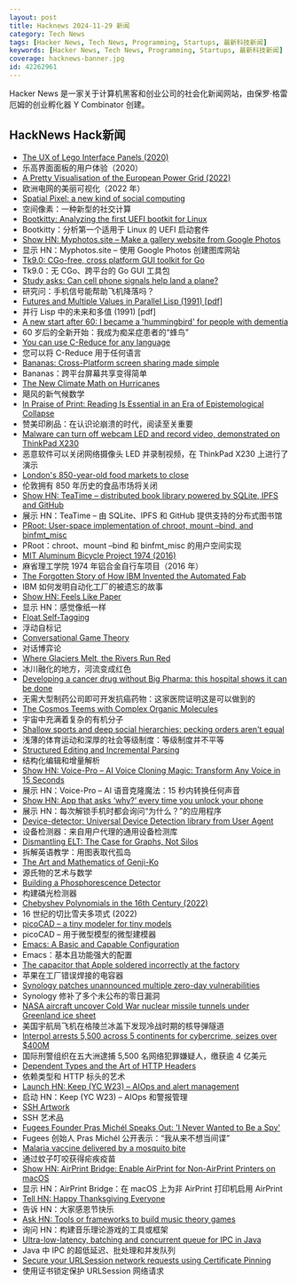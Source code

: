 ```yaml
---
layout: post
title: Hacknews 2024-11-29 新闻
category: Tech News
tags: [Hacker News, Tech News, Programming, Startups, 最新科技新闻]
keywords: [Hacker News, Tech News, Programming, Startups, 最新科技新闻]
coverage: hacknews-banner.jpg
id: 42262961
---
```


Hacker News 是一家关于计算机黑客和创业公司的社会化新闻网站，由保罗·格雷厄姆的创业孵化器 Y Combinator 创建。

## HackNews Hack新闻

- [The UX of Lego Interface Panels (2020)](https://interactionmagic.com/UX-LEGO-Interfaces/)
- 乐高界面面板的用户体验（2020）
- [A Pretty Visualisation of the European Power Grid (2022)](https://121gigawatts.org/copper-sushi-power-flow-european-grid/)
- 欧洲电网的美丽可视化（2022 年）
- [Spatial Pixel: a new kind of social computing](https://spatialpixel.com/)
- 空间像素：一种新型的社交计算
- [Bootkitty: Analyzing the first UEFI bootkit for Linux](https://www.welivesecurity.com/en/eset-research/bootkitty-analyzing-first-uefi-bootkit-linux/)
- Bootkitty：分析第一个适用于 Linux 的 UEFI 启动套件
- [Show HN: Myphotos.site – Make a gallery website from Google Photos](https://www.myphotos.site)
- 显示 HN：Myphotos.site – 使用 Google Photos 创建图库网站
- [Tk9.0: CGo-free, cross platform GUI toolkit for Go](https://pkg.go.dev/modernc.org/tk9.0)
- Tk9.0：无 CGo、跨平台的 Go GUI 工具包
- [Study asks: Can cell phone signals help land a plane?](https://newsreleases.sandia.gov/phone_signals/)
- 研究问：手机信号能帮助飞机降落吗？
- [Futures and Multiple Values in Parallel Lisp (1991) [pdf]](https://3e8.org/pub/scheme/doc/lisp-pointers/v8i2/p15-tomoyuki.pdf)
- 并行 Lisp 中的未来和多值 (1991) [pdf]
- [A new start after 60: I became a 'hummingbird' for people with dementia](https://www.theguardian.com/lifeandstyle/2024/nov/25/new-start-after-60-hummingbird-for-people-with-dementia-volunteering-care-home)
- 60 岁后的全新开始：我成为痴呆症患者的“蜂鸟”
- [You can use C-Reduce for any language](https://bernsteinbear.com/blog/creduce/)
- 您可以将 C-Reduce 用于任何语言
- [Bananas: Cross-Platform screen sharing made simple](https://github.com/mistweaverco/bananas)
- Bananas：跨平台屏幕共享变得简单
- [The New Climate Math on Hurricanes](https://nautil.us/the-new-climate-math-on-hurricanes-1164220/)
- 飓风的新气候数学
- [In Praise of Print: Reading Is Essential in an Era of Epistemological Collapse](https://lithub.com/in-praise-of-print-why-reading-remains-essential-in-an-era-of-epistemological-collapse/)
- 赞美印刷品：在认识论崩溃的时代，阅读至关重要
- [Malware can turn off webcam LED and record video, demonstrated on ThinkPad X230](https://github.com/xairy/lights-out)
- 恶意软件可以关闭网络摄像头 LED 并录制视频，在 ThinkPad X230 上进行了演示
- [London's 850-year-old food markets to close](https://www.bbc.co.uk/news/articles/cje050wz22qo)
- 伦敦拥有 850 年历史的食品市场将关闭
- [Show HN: TeaTime – distributed book library powered by SQLite, IPFS and GitHub](https://github.com/bjesus/teatime)
- 展示 HN：TeaTime – 由 SQLite、IPFS 和 GitHub 提供支持的分布式图书馆
- [PRoot: User-space implementation of chroot, mount –bind, and binfmt_misc](https://proot-me.github.io/)
- PRoot：chroot、mount –bind 和 binfmt_misc 的用户空间实现
- [MIT Aluminum Bicycle Project 1974 (2016)](https://www.sheldonbrown.com/AluminumBikeProject.html)
- 麻省理工学院 1974 年铝合金自行车项目（2016 年）
- [The Forgotten Story of How IBM Invented the Automated Fab](https://spectrum.ieee.org/semiconductor-fabrication)
- IBM 如何发明自动化工厂的被遗忘的故事
- [Show HN: Feels Like Paper](https://www.lukasmoro.com/paper)
- 显示 HN：感觉像纸一样
- [Float Self-Tagging](https://arxiv.org/abs/2411.16544)
- 浮动自标记
- [Conversational Game Theory](https://aikiwiki.com/)
- 对话博弈论
- [Where Glaciers Melt, the Rivers Run Red](https://www.nytimes.com/2024/11/19/science/peru-glaciers-water-pollution.html)
- 冰川融化的地方，河流变成红色
- [Developing a cancer drug without Big Pharma: this hospital shows it can be done](https://www.ftm.nl/artikelen/ruzie-tussen-ziekenhuis-en-farma-industrie-over-goedkeuring-kankermedicijn)
- 无需大型制药公司即可开发抗癌药物：这家医院证明这是可以做到的
- [The Cosmos Teems with Complex Organic Molecules](https://www.quantamagazine.org/the-cosmos-teems-with-complex-organic-molecules-20241113/)
- 宇宙中充满着复杂的有机分子
- [Shallow sports and deep social hierarchies: pecking orders aren't equal](https://phys.org/news/2024-11-shallow-sports-deep-social-hierarchies.html)
- 浅薄的体育运动和深厚的社会等级制度：等级制度并不平等
- [Structured Editing and Incremental Parsing](https://tratt.net/laurie/blog/2024/structured_editing_and_incremental_parsing.html)
- 结构化编辑和增量解析
- [Show HN: Voice-Pro – AI Voice Cloning Magic: Transform Any Voice in 15 Seconds](https://github.com/abus-aikorea/voice-pro)
- 展示 HN：Voice-Pro – AI 语音克隆魔法：15 秒内转换任何声音
- [Show HN: App that asks ‘why?’ every time you unlock your phone](https://play.google.com/store/apps/details?id=com.actureunlock&hl=en_US)
- 展示 HN：每次解锁手机时都会询问“为什么？”的应用程序
- [Device-detector: Universal Device Detection library from User Agent](https://github.com/matomo-org/device-detector)
- 设备检测器：来自用户代理的通用设备检测库
- [Dismantling ELT: The Case for Graphs, Not Silos](https://jack-vanlightly.com/blog/2024/11/26/dismantling-elt-the-case-for-graphs-not-silos)
- 拆解英语教学：用图表取代孤岛
- [The Art and Mathematics of Genji-Ko](https://www.oranlooney.com/post/genji-ko/)
- 源氏物的艺术与数学
- [Building a Phosphorescence Detector](https://lcamtuf.substack.com/p/building-a-phosphorescence-detector)
- 构建磷光检测器
- [Chebyshev Polynomials in the 16th Century (2022)](https://arxiv.org/abs/2203.10955)
- 16 世纪的切比雪夫多项式 (2022)
- [picoCAD – a tiny modeler for tiny models](https://store.steampowered.com/app/2800590/picoCAD/)
- picoCAD – 用于微型模型的微型建模器
- [Emacs: A Basic and Capable Configuration](https://protesilaos.com/codelog/2024-11-28-basic-emacs-configuration/)
- Emacs：基本且功能强大的配置
- [The capacitor that Apple soldered incorrectly at the factory](https://www.downtowndougbrown.com/2024/11/the-capacitor-that-apple-soldered-incorrectly-at-the-factory/)
- 苹果在工厂错误焊接的电容器
- [Synology patches unannounced multiple zero-day vulnerabilities](https://www.synology.com/en-us/security/advisory/Synology_SA_24_20)
- Synology 修补了多个未公布的零日漏洞
- [NASA aircraft uncover Cold War nuclear missile tunnels under Greenland ice sheet](https://www.space.com/the-universe/earth/nasa-aircraft-uncovers-site-of-secret-cold-war-nuclear-missile-tunnels-under-greenland-ice-sheet)
- 美国宇航局飞机在格陵兰冰盖下发现冷战时期的核导弹隧道
- [Interpol arrests 5,500 across 5 continents for cybercrime, seizes over $400M](https://www.interpol.int/en/News-and-Events/News/2024/INTERPOL-financial-crime-operation-makes-record-5-500-arrests-seizures-worth-over-USD-400-million)
- 国际刑警组织在五大洲逮捕 5,500 名网络犯罪嫌疑人，缴获逾 4 亿美元
- [Dependent Types and the Art of HTTP Headers](https://www.unwoundstack.com/blog/dependent-types-and-http-headers.html)
- 依赖类型和 HTTP 标头的艺术
- [Launch HN: Keep (YC W23) – AIOps and alert management](https://github.com/keephq/keep)
- 启动 HN：Keep (YC W23) – AIOps 和警报管理
- [SSH Artwork](https://github.com/villasv/ssh-artwork)
- SSH 艺术品
- [Fugees Founder Pras Michél Speaks Out: 'I Never Wanted to Be a Spy'](https://variety.com/2024/music/news/fugees-pras-michel-conviction-legal-battle-22-years-prison-1236224041/)
- Fugees 创始人 Pras Michél 公开表示：“我从来不想当间谍”
- [Malaria vaccine delivered by a mosquito bite](https://www.nature.com/articles/d41586-024-03817-0)
- 通过蚊子叮咬获得疟疾疫苗
- [Show HN: AirPrint Bridge: Enable AirPrint for Non-AirPrint Printers on macOS](https://github.com/sapireli/AirPrint_Bridge)
- 显示 HN：AirPrint Bridge：在 macOS 上为非 AirPrint 打印机启用 AirPrint
- [Tell HN: Happy Thanksgiving Everyone]()
- 告诉 HN：大家感恩节快乐
- [Ask HN: Tools or frameworks to build music theory games]()
- 询问 HN：构建音乐理论游戏的工具或框架
- [Ultra-low-latency, batching and concurrent queue for IPC in Java](https://github.com/coralblocks/CoralRing)
- Java 中 IPC 的超低延迟、批处理和并发队列
- [Secure your URLSession network requests using Certificate Pinning](https://erezhod.com/blog/securing-your-urlsession-requests-certificate-pinning/)
- 使用证书锁定保护 URLSession 网络请求

